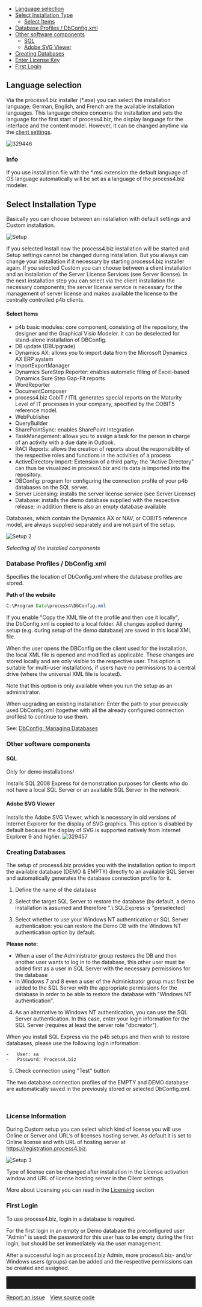 - [Language selection](#language-selection)
- [Select Installation Type](#select-installation-type)
  - [Select Items](#select-items)
- [Database Profiles / DbConfig.xml](#database-profiles--dbconfigxml)
- [Other software components](#other-software-components)
  - [SQL](#sql)
  - [Adobe SVG Viewer](#adobe-svg-viewer)
- [Creating Databases](#creating-databases)
- [Enter License Key](#enter-license-key)
- [First Login](#first-login)


## Language selection

Via the process4.biz installer (\*.exe) you can
select the installation language; German, English, and French are the
available installation languages. This language choice concerns the
installation and sets the language for the first start of
process4.biz, the display language for the
interface and the content model. However, it can be changed anytime via
the [client settings](client-settings).

![329446](//images.ctfassets.net/utx1h0gfm1om/32sZRIn27Y6qkUQi08OqwY/b7df580ba3a75228b649a97e6d93d35f/329446.png)

<div class="info">
  <h3>Info</h3>
  
 If you use installation file with the \*.msi extension the default
language of OS language automatically will be set as a language of the
process4.biz modeler.
  
</div>


## Select Installation Type

Basically you can choose between an installation with default settings and Custom installation. 

![Setup](//images.ctfassets.net/6mz8d8cle1nl/2qx7tviPpva4l6WXkM8swm/a094a4622ef10b616c099c477bc24cb1/Setup.png)
 
If you selected Install now the process4.biz installation will be started and Setup settings cannot be changed during installation. But you always can change your installation if it necessary by starting process4.biz installer again. 
If you selected Custom you can choose between a client installation and an installation of the Server License Services (see Server license).
In the next installation step  you can select via the client installation the necessary components; the server license service is necessary for the management of server license and makes available the license to the centrally controlled p4b clients.



#### Select Items

-   p4b basic modules: core component, consisting of the repository, the
    designer and the Graphical Visio Modeler. It can be deselected for
    stand-alone installation of DBConfig.
-   DB update (DBUpgrade)
-   Dynamics AX: allows you to import data from the Microsoft Dynamics
    AX ERP system
-   ImportExportManager
-   Dynamics SureStep Reporter: enables automatic filling of Excel-based
    Dynamics Sure Step Gap-Fit reports
-   WordReporter
-   DocumentComposer
-   process4.biz CobiT / ITIL generates special reports on the Maturity
    Level of IT processes in your company, specified by the COBIT5
    reference model.
-   WebPublisher
-   QueryBuilder
-   SharePointSync: enables SharePoint Integration
-   TaskManagement: allows you to assign a task for the person in charge
    of an activity with a due date in Outlook.
-   RACI Reports: allows the creation of reports about the
    responsibility of the respective roles and functions in the
    activities of a process 
-   ActiveDirectory Import: Extension of a third party; the "Active
    Directory" can thus be visualized in process4.biz and its data is
    imported into the repository.
-   DBConfig: program for configuring the connection profile of your p4b
    databases on the SQL server.
-   Server Licensing: installs the server license service (see Server
    License)
-   Database: installs the demo database supplied with the respective
    release; in addition there is also an empty database available

Databases, which contain the Dynamics AX or NAV, or COBIT5 reference
model, are always supplied separately and are not part of the setup.

![Setup 2](//images.ctfassets.net/6mz8d8cle1nl/xJt3DKyzsedlDo876gfJL/712e6b9041ed27cfe20b71c66841d253/Setup_2.png)

*Selecting of the installed components*

### Database Profiles / DbConfig.xml

Specifies the location of DbConfig.xml where the database profiles are
stored.

**Path of the website**

``` java
C:\Program Data\process4\DbConfig.xml
```

If you enable "Copy the XML file of the profile and then use it
locally", the DbConfig.xml is copied to a local folder. All changes
applied during setup (e.g. during setup of the demo database) are saved
in this local XML file.

When the user opens the DBConfig on the client used for the
installation, the local XML file is opened and modified as applicable.
These changes are stored locally and are only visible to the respective
user. This option is suitable for multi-user installations, if users
have no permissions to a central drive (where the universal XML file is
located).

Note that this option is only available when you run the setup as an
administrator.

When upgrading an existing installation: Enter the path to your
previously used DbConfig.xml (together with all the already configured
connection profiles) to continue to use them.

See: [DbConfig: Managing Databases](dbconfig-managing-databases)

### Other software components

#### SQL

Only for demo installations!

Installs SQL 2008 Express for demonstration purposes for clients who do
not have a local SQL Server or an available SQL Server in the network.

#### Adobe SVG Viewer

Installs the Adobe SVG Viewer, which is necessary in old versions of
Internet Explorer for the display of SVG graphics. This option is
disabled by default because the display of SVG is supported natively
from Internet Explorer 9 and higher.
![329457](//images.ctfassets.net/utx1h0gfm1om/2lEE9m75za2gK6IiqyIGca/f964ac216785ad7a54716cf277143374/329457.png)

### Creating Databases

The setup of process4.biz provides you with the installation option to
import the available database (DEMO & EMPTY) directly to an available
SQL Server and automatically generates the database connection profile
for it.

1.  Define the name of the database
2.  Select the target SQL Server to restore the database (by default, a
    demo installation is assumed and therefore ".\\ SQLExpress is
    "preselected)
3.  Select whether to use your Windows NT authentication or SQL Server
    authentication: you can restore the Demo DB with the Windows NT
    authentication option by default. 

    <div class="info">
  <strong>   Please note:</strong>
  

- When a user of the Administrator group restores the DB and then another user wants to log in to the database, this other user must be added first as a user in SQL Server with the necessary permissions for the database
-  In Windows 7 and 8 even a user of the Administrator group must       first be added to the SQL Server with the appropriate permissions for the database in order to be able to restore the database with "Windows NT authentication".             
      
</div>

  
4.  As an alternative to Windows NT authentication, you can use the SQL
    Server authentication. In this case, enter your login information
    for the SQL Server (requires at least the server role "dbcreator"). 

  <div class="info"> 
  
  When you install SQL Express via the p4b setups and then wish to restore databases, please use the following login information:
     
    -   User: sa
    -   Password: Process4.biz
   
   </div>

5.  Check connection using "Test" button

The two database connection profiles of the EMPTY and DEMO database are
automatically saved in the previously stored or selected DbConfig.xml.

 

### License Information

During Custom setup you can select which kind of license you will use Online or Server and URL’s of licenses hosting server. As default it is set to Online license and with URL of hosting server at https://registration.process4.biz. 
 
 ![Setup 3](//images.ctfassets.net/6mz8d8cle1nl/3DqpvsxaeqH6VXdOttas5g/3fb5107fc4b64c5456fae6ee19023930/Setup_3.png)
 
<div class="info">
  
Type of license can be changed after installation in the License activation window and URL of license hosting server in the Client settings. 

</div>

More about Licensing you can read in the [Licensing](licensing) section


### First Login

To use process4.biz, login in a database is required.

<div class="warning">
 For the first login in an empty or Demo database the preconfigured user
"Admin" is used: the password for this user has to be empty during the
first login, but should be set immediately via the user
management.
</div>


After a successful login as process4.biz Admin, more process4.biz-
and/or Windows users (groups) can be added and the
respective permissions can be created and assigned.



<hr style="padding-top:2rem" />
<a href="https://github.com/process4/docs/issues" target="_blank" class="bgw btn btn-primary btn-lg shadow-sm">Report an issue</a>
<a href="https://github.com/process4/docs" target="_blank" class="bgw btn btn-primary btn-lg shadow-sm" style="margin-left:10px;">View source code</a>